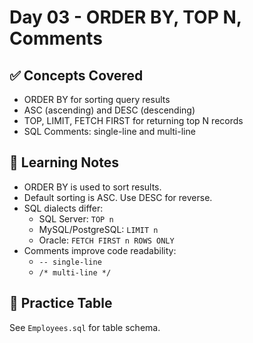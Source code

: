 # Day 03 - ORDER BY, TOP N, Comments

## ✅ Concepts Covered
- ORDER BY for sorting query results
- ASC (ascending) and DESC (descending)
- TOP, LIMIT, FETCH FIRST for returning top N records
- SQL Comments: single-line and multi-line

## 🧠 Learning Notes
- ORDER BY is used to sort results.
- Default sorting is ASC. Use DESC for reverse.
- SQL dialects differ:
  - SQL Server: `TOP n`
  - MySQL/PostgreSQL: `LIMIT n`
  - Oracle: `FETCH FIRST n ROWS ONLY`
- Comments improve code readability:
  - `-- single-line`
  - `/* multi-line */`

## 📌 Practice Table
See `Employees.sql` for table schema.
